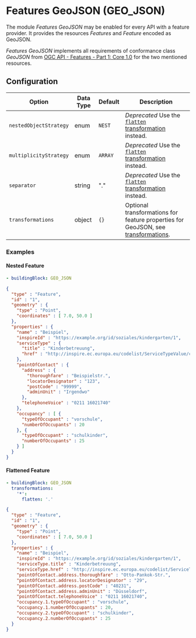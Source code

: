 # Features GeoJSON (GEO_JSON)

The module *Features GeoJSON* may be enabled for every API with a feature provider. It provides the resources *Features* and *Feature* encoded as GeoJSON.

*Features GeoJSON* implements all requirements of conformance class *GeoJSON* from [OGC API - Features - Part 1: Core 1.0](http://www.opengis.net/doc/IS/ogcapi-features-1/1.0#rc_geojson) for the two mentioned resources.

## Configuration

|Option |Data Type |Default |Description
| --- | --- | --- | ---
|`nestedObjectStrategy` |enum |`NEST` |*Deprecated* Use the [`flatten` transformation](../../providers/transformations.md) instead.
|`multiplicityStrategy` |enum |`ARRAY` |*Deprecated* Use the [`flatten` transformation](../../providers/transformations.md) instead.
|`separator` |string |"." |*Deprecated* Use the [`flatten` transformation](../../providers/transformations.md) instead.
|`transformations` |object |`{}` |Optional transformations for feature properties for GeoJSON, see [transformations](README.md#transformations).

### Examples

#### Nested Feature

```yaml
- buildingBlock: GEO_JSON
```

```json
{
  "type" : "Feature",
  "id" : "1",
  "geometry" : {
    "type" : "Point",
    "coordinates" : [ 7.0, 50.0 ]
  },
  "properties" : {
    "name" : "Beispiel",
    "inspireId" : "https://example.org/id/soziales/kindergarten/1",
    "serviceType" : {
      "title" : "Kinderbetreuung",
      "href" : "http://inspire.ec.europa.eu/codelist/ServiceTypeValue/childCareService"
    },
    "pointOfContact" : {
      "address" : {
        "thoroughfare" : "Beispielstr.",
        "locatorDesignator" : "123",
        "postCode" : "99999",
        "adminUnit" : "Irgendwo"
      },
      "telephoneVoice" : "0211 16021740"
    },
    "occupancy" : [ {
      "typeOfOccupant" : "vorschule",
      "numberOfOccupants" : 20
    }, {
      "typeOfOccupant" : "schulkinder",
      "numberOfOccupants" : 25
    } ]
  }
}
```

#### Flattened Feature

```yaml
- buildingBlock: GEO_JSON
  transformations:  
    '*':
      flatten: '.'
```

```json
{
  "type" : "Feature",
  "id" : "1",
  "geometry" : {
    "type" : "Point",
    "coordinates" : [ 7.0, 50.0 ]
  },
  "properties" : {
    "name" : "Beispiel",
    "inspireId" : "https://example.org/id/soziales/kindergarten/1",
    "serviceType.title" : "Kinderbetreuung",
    "serviceType.href" : "http://inspire.ec.europa.eu/codelist/ServiceTypeValue/childCareService",
    "pointOfContact.address.thoroughfare" : "Otto-Pankok-Str.",
    "pointOfContact.address.locatorDesignator" : "29",
    "pointOfContact.address.postCode" : "40231",
    "pointOfContact.address.adminUnit" : "Düsseldorf",
    "pointOfContact.telephoneVoice" : "0211 16021740",
    "occupancy.1.typeOfOccupant" : "vorschule",
    "occupancy.1.numberOfOccupants" : 20,
    "occupancy.2.typeOfOccupant" : "schulkinder",
    "occupancy.2.numberOfOccupants" : 25
  }
}
```
